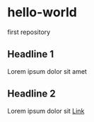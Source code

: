 # hello-world
first repository
## Headline 1

Lorem ipsum dolor sit amet

## Headline 2

Lorem ipsum dolor sit [Link](https://www.taz.de)
